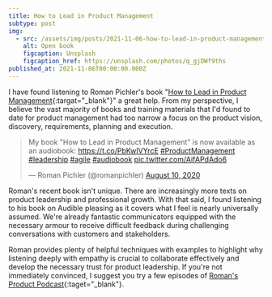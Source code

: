 ```yaml
---
title: How to Lead in Product Management
subtype: post
img:
  - src: /assets/img/posts/2021-11-06-how-to-lead-in-product-management.jpg
    alt: Open book
    figcaption: Unsplash
    figcaption_href: https://unsplash.com/photos/q_gjDWf9ths
published_at: 2021-11-06T00:00:00.000Z
---
```

I have found listening to Roman Pichler's book "[How to Lead in Product Management](https://www.audible.co.uk/pd/How-to-Lead-in-Product-Management-Audiobook/B08FCWFLZM){:targat="_blank"}" a great help. From my perspective, I believe the vast majority of books and training materials that I'd found to date for product management had too narrow a focus on the product vision, discovery, requirements, planning and execution.

<!-- more -->

<blockquote class="twitter-tweet"><p lang="en" dir="ltr">My book &quot;How to Lead in Product Management&quot; is now available as an audiobook: <a href="https://t.co/PbKwIVYrcE">https://t.co/PbKwIVYrcE</a> <a href="https://twitter.com/hashtag/ProductManagement?src=hash&amp;ref_src=twsrc%5Etfw">#ProductManagement</a> <a href="https://twitter.com/hashtag/leadership?src=hash&amp;ref_src=twsrc%5Etfw">#leadership</a> <a href="https://twitter.com/hashtag/agile?src=hash&amp;ref_src=twsrc%5Etfw">#agile</a> <a href="https://twitter.com/hashtag/audiobook?src=hash&amp;ref_src=twsrc%5Etfw">#audiobook</a> <a href="https://t.co/AifAPdAdo6">pic.twitter.com/AifAPdAdo6</a></p>&mdash; Roman Pichler (@romanpichler) <a href="https://twitter.com/romanpichler/status/1292743718446014465?ref_src=twsrc%5Etfw">August 10, 2020</a></blockquote> <script async src="https://platform.twitter.com/widgets.js" charset="utf-8"></script>

Roman's recent book isn't unique. There are increasingly more texts on product leadership and professional growth. With that said, I found listening to his book on Audible pleasing as it covers what I feel is nearly universally assumed. We're already fantastic communicators equipped with the necessary armour to receive difficult feedback during challenging conversations with customers and stakeholders.

Roman provides plenty of helpful techniques with examples to highlight why listening deeply with empathy is crucial to collaborate effectively and develop the necessary trust for product leadership. If you're not immediately convinced, I suggest you try a few episodes of [Roman's Product Podcast](https://www.romanpichler.com/podcast/){:taget="_blank"}.
